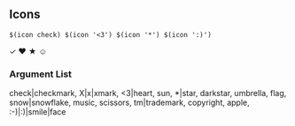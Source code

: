 <a name="Icons"></a>
## Icons

`$(icon check) $(icon '<3') $(icon '*') $(icon ':)')`

✓ ❤ ★ ☺

### Argument List

<p class ="method">
check|checkmark, X|x|xmark, <3|heart, sun, *|star,
darkstar, umbrella, flag, snow|snowflake, music,
scissors, tm|trademark, copyright, apple,
:-)|:)|smile|face
</p>
